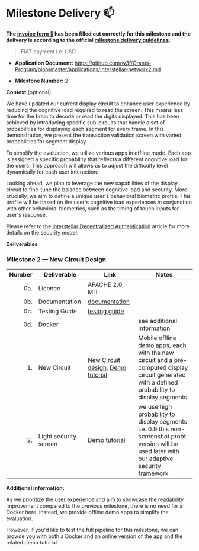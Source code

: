 # Milestone Delivery :mailbox:



**The [invoice form :pencil:](https://docs.google.com/forms/d/e/1FAIpQLSfmNYaoCgrxyhzgoKQ0ynQvnNRoTmgApz9NrMp-hd8mhIiO0A/viewform) has been filled out correctly for this milestone and the delivery is according to the official [milestone delivery guidelines](https://github.com/w3f/Grant-Milestone-Delivery/blob/master/deliveries/milestone-delivery-template.md).**  


> FIAT payment i.e. USD

* **Application Document:** https://github.com/w3f/Grants-Program/blob/master/applications/Interstellar-network2.md

* **Milestone Number:** 2

**Context** (optional)

We have updated our current display circuit to enhance user experience by reducing the cognitive load required to read the screen. This means less time for the brain to decode or read the digits displayed. This has been achieved by introducing specific sub-circuits that handle a set of probabilities for displaying each segment for every frame. In this demonstration, we present the transaction validation screen with varied probabilities for segment display.

To simplify the evaluation, we utilize various apps in offline mode. Each app is assigned a specific probability that reflects a different cognitive load for the users. This approach will allows us to adjust the difficulty level dynamically for each user interaction.

Looking ahead, we plan to leverage the new capabilities of the display circuit to fine-tune the balance between cognitive load and security. More crucially, we aim to define a unique user's behavioral biometric profile. This profile will be based on the user's cognitive load experiences in conjunction with other behavioral biometrics, such as the timing of touch inputs for user's response.

Please refer to the [Interstellar Decentralized Authentication](https://medium.com/@jlleleu/interstellar-secure-ux-7d7f095403c9) article for more details on the security model.



**Deliverables**

### Milestone 2 — New Circuit Design


| Number | Deliverable | Link | Notes  |
| -----: | ----------- | -----------|------------ |
| 0a. | Licence  |  APACHE 2.0, MIT | |
| 0b. | Documentation |  [documentation](https://book.interstellar.gg/2M1.html) |   |
| 0c. | Testing Guide | [testing guide](https://book.interstellar.gg/2M2.html#testing-guide) | |
| 0d. | Docker | | see additional information |
| 1. | New Circuit| [New Circuit design](https://github.com/Interstellar-Network/lib_circuits/tree/main/circuit-gen-rs/data/verilog#new-circuit-diagrams), [Demo tutorial](https://book.interstellar.gg/2M2_demo_tutorial.html) | Mobile offline demo apps, each with the new circuit and a pre-computed display circuit generated with a defined probability to display segments |
|2. | Light security screen| [Demo tutorial](https://book.interstellar.gg/2M2_demo_tutorial.html) | we use high probability to display segments i.e. 0.9 this non-screenshot proof version will be used later with our adaptive security framework|

**Additional information:**

As we prioritize the user experience and aim to showcase the readability improvement compared to the previous milestone, there is no need for a Docker here. Instead, we provide offline demo apps to simplify the evaluation. 

However, if you'd like to test the full pipeline for this milestone, we can provide you with both a Docker and an online version of the app and the related demo tutorial.


